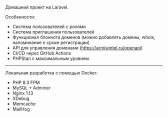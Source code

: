 Домашний проект на Laravel.

Особенности:

- Система пользователей с ролями
- Система приглашения пользователей
- Функционал блокнота доменов (можно добавлять домены, whois, напоминание о сроке регистрации)
- API для управления доменами (https://armisimtel.ru/openapi)
- CI/CD через GitHub Actions
- PHPStan c максимальным уровнем

---

Локальная разработка с помощью Docker:

- PHP 8.3 FPM
- MySQL + Adminer
- Nginx 1.13
- XDebug
- Memcache
- MailHog
